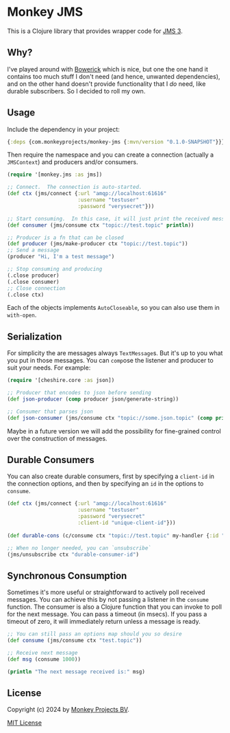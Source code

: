 # Monkey JMS

This is a Clojure library that provides wrapper code for [JMS 3](https://jakarta.ee/learn/docs/jakartaee-tutorial/current/messaging/).

## Why?

I've played around with [Bowerick](https://github.com/ruedigergad/bowerick) which is
nice, but one the one hand it contains too much stuff I don't need (and hence, unwanted
dependencies), and on the other hand doesn't provide functionality that I *do* need,
like durable subscribers.  So I decided to roll my own.

## Usage

Include the dependency in your project:
```clojure
{:deps {com.monkeyprojects/monkey-jms {:mvn/version "0.1.0-SNAPSHOT"}}}
```

Then require the namespace and you can create a connection (actually a `JMSContext`)
and producers and/or consumers.

```clojure
(require '[monkey.jms :as jms])

;; Connect.  The connection is auto-started.
(def ctx (jms/connect {:url "amqp://localhost:61616"
                       :username "testuser"
                       :password "verysecret"}))

;; Start consuming.  In this case, it will just print the received message.
(def consumer (jms/consume ctx "topic://test.topic" println))

;; Producer is a fn that can be closed
(def producer (jms/make-producer ctx "topic://test.topic"))
;; Send a message
(producer "Hi, I'm a test message")

;; Stop consuming and producing
(.close producer)
(.close consumer)
;; Close connection
(.close ctx)
```

Each of the objects implements `AutoCloseable`, so you can also use them in
`with-open`.

## Serialization

For simplicity the are messages always `TextMessage`s.  But it's up to you
what you put in those messages.  You can `comp`ose the listener and producer
to suit your needs.  For example:

```clojure
(require '[cheshire.core :as json])

;; Producer that encodes to json before sending
(def json-producer (comp producer json/generate-string))

;; Consumer that parses json
(def json-consumer (jms/consume ctx "topic://some.json.topic" (comp println json/parse-string)))
```

Maybe in a future version we will add the possibility for fine-grained control
over the construction of messages.

## Durable Consumers

You can also create durable consumers, first by specifying a `client-id` in the connection
options, and then by specifying an `id` in the options to `consume`.
```clojure
(def ctx (jms/connect {:url "amqp://localhost:61616"
                       :username "testuser"
                       :password "verysecret"
                       :client-id "unique-client-id"}))
		     
(def durable-cons (c/consume ctx "topic://test.topic" my-handler {:id "durable-consumer-id")))

;; When no longer needed, you can `unsubscribe`
(jms/unsubscribe ctx "durable-consumer-id")
```

## Synchronous Consumption

Sometimes it's more useful or straightforward to actively poll received messages.
You can achieve this by not passing a listener in the `consume` function.  The
consumer is also a Clojure function that you can invoke to poll for the next
message.  You can pass a timeout (in msecs).  If you pass a timeout of zero, it
will immediately return unless a message is ready.

```clojure
;; You can still pass an options map should you so desire
(def consume (jms/consume ctx "test.topic"))

;; Receive next message
(def msg (consume 1000))

(println "The next message received is:" msg)
```

## License

Copyright (c) 2024 by [Monkey Projects BV](https://www.monkey-projects.be).

[MIT License](LICENSE)
